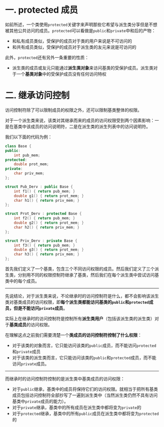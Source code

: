# 一. protected 成员

如前所述，一个类使用`protected`关键字来声明那些它希望与派生类分享但是不想被其他公共访问的成员。`protected`可以看做是`public`和`private`中和后的产物：

- 和私有成员类似，受保护的成员对于类的用户来说是不可访问的
- 和共有成员类似，受保护的成员对于派生类的友元来说是可访问的

此外，`protected`还有另外一条重要的性质：

- 派生类的成员或友元只能通过**派生类对象**来访问基类的受保护成员。派生类对于一个**基类对象**中的受保护成员没有任何访问特权



# 二. 继承访问控制

访问控制符除了可以限制成员的权限之外，还可以限制基类整体的权限。

对于一个派生类来说，该类对其继承而来的成员的访问权限受到两个因素影响：一是在基类中该成员的访问说明符，二是在派生类的派生列表中的访问说明符。

我们以下面的代码为例：

```c++
class Base {
public:
    int pub_mem;
protected:
    double prot_mem;
private:
    char priv_mem;
};

struct Pub_Derv : public Base {
    int f1() { return pub_mem; }
    double g1() { return prot_mem; }
    char h1() { return priv_mem; }
};

struct Prot_Derv : protected Base {
    int f2() { return pub_mem; }
    double g2() { return prot_mem; }
    char h2() { return priv_mem; }
};

struct Priv_Derv : private Base {
    int f3() { return pub_mem; }
    double g3() { return prot_mem; }
    char h3() { return priv_mem; }
};
```

首先我们定义了一个基类，包含三个不同访问权限的成员。然后我们定义了三个派生类，分别用不同的权限控制符继承了基类，然后我们在每个派生类中尝试访问基类中的每个成员。

****

先说结论，对于派生类来说，不论继承时的访问控制符是什么，都不会影响该派生类对基类成员的访问权限，即**每个派生类都能访问基类的`public`和`protected`成员，但是不能访问`private`成员**。

实际上在继承时的访问控制符是控制所有**派生类用户**（包括该派生类的派生类）对于**基类成员**的访问权限。

在理解这点之前我们需要清楚一个**类成员的访问控制符控制了什么权限**：

- 对于该类的对象而言，它只能访问该类的`public`成员，而不能访问`protected`和`private`成员
- 对于该类的派生类而言，它只能访问该类的`public`和`protected`成员，而不能访问`private`成员。

****

而继承时的访问控制符控制的是派生类中基类成员的访问权限：

- 对于`public`继承，基类中的成员将保持它们的访问权限。就相当于把所有基类成员包括访问控制符全部抄写了一遍到派生类中（当然派生类仍然不具有访问基类中`private`成员的能力）。
- 对于`private`继承，基类中的所有成员在派生类中都将变为`private`的
- 对于`protected`继承，基类中的所有`public`成员在派生类中都将变为`protected`的